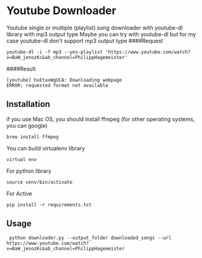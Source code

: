 # Youtube Downloader
Youtube single or multiple (playlist) song downloader with youtube-dl library with mp3 output type
Maybe you can try with youtube-dl but for my case youtube-dl don't support mp3 output type
####Request
```
youtube-dl -i -f mp3 --yes-playlist 'https://www.youtube.com/watch?v=BaW_jenozKc&ab_channel=PhilippHagemeister'
```
####Result
```
[youtube] hxEtaxWgUCA: Downloading webpage
ERROR: requested format not available
```
## Installation
if you use Mac OS, you should install ffmpeg (for other operating systems, you can google)

```
brew install ffmpeg
```

You can build virtualenv library
```
virtual env
```
For python library
```
source venv/bin/activate
```
For Active
```
pip install -r requirements.txt 
```
## Usage
```
 python downloader.py --output_folder downloaded_songs --url https://www.youtube.com/watch?v=BaW_jenozKc&ab_channel=PhilippHagemeister
```

